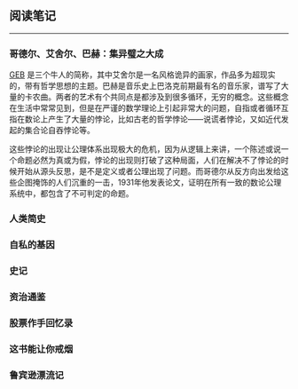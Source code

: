 <!--read-->
## 阅读笔记

-----

### 哥德尔、艾舍尔、巴赫：集异璧之大成

[GEB](GEB.html) 是三个牛人的简称，其中艾舍尔是一名风格诡异的画家，作品多为超现实的，带有哲学思想的主题。巴赫是音乐史上巴洛克前期最有名的音乐家，谱写了大量的卡农曲。两者的艺术有个共同点是都涉及到很多循环，无穷的概念。这些概念在生活中常常见到，但是在严谨的数学理论上引起非常大的问题，自指或者循环互指在数论上产生了大量的悖论，比如古老的哲学悖论——说谎者悖论，又如近代发起的集合论自吞悖论等。

这些悖论的出现让公理体系出现极大的危机，因为从逻辑上来讲，一个陈述或说一个命题必然为真或为假，悖论的出现则打破了这种局面，人们在解决不了悖论的时候开始从源头反思，是不是定义或者公理出现了问题。而哥德尔从反方向出发给这些企图掩饰的人们沉重的一击，1931年他发表论文，证明在所有一致的数论公理系统中，都包含了不可判定的命题。

### 人类简史

### 自私的基因

### 史记

### 资治通鉴

### 股票作手回忆录

### 这书能让你戒烟

### 鲁宾逊漂流记

